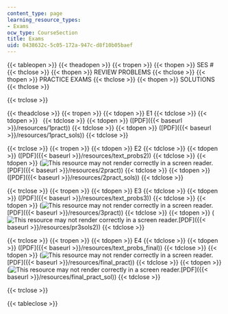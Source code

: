 ```yaml
---
content_type: page
learning_resource_types:
- Exams
ocw_type: CourseSection
title: Exams
uid: 0438632c-5c05-172a-947c-d8f10b05baef
---
```


{{< tableopen >}}
{{< theadopen >}}
{{< tropen >}}
{{< thopen >}}
SES #
{{< thclose >}}
{{< thopen >}}
REVIEW PROBLEMS
{{< thclose >}}
{{< thopen >}}
PRACTICE EXAMS
{{< thclose >}}
{{< thopen >}}
SOLUTIONS
{{< thclose >}}

{{< trclose >}}

{{< theadclose >}}
{{< tropen >}}
{{< tdopen >}}
E1
{{< tdclose >}}
{{< tdopen >}}
 
{{< tdclose >}}
{{< tdopen >}}
([PDF]({{< baseurl >}}/resources/1pract))
{{< tdclose >}}
{{< tdopen >}}
([PDF]({{< baseurl >}}/resources/1pract_sols))
{{< tdclose >}}

{{< trclose >}}
{{< tropen >}}
{{< tdopen >}}
E2
{{< tdclose >}}
{{< tdopen >}}
([PDF]({{< baseurl >}}/resources/text_probs2))
{{< tdclose >}}
{{< tdopen >}}
(![This resource may not render correctly in a screen reader.](/images/inacessible.gif)[PDF]({{< baseurl >}}/resources/2pract))
{{< tdclose >}}
{{< tdopen >}}
([PDF]({{< baseurl >}}/resources/2pract_sols))
{{< tdclose >}}

{{< trclose >}}
{{< tropen >}}
{{< tdopen >}}
E3
{{< tdclose >}}
{{< tdopen >}}
([PDF]({{< baseurl >}}/resources/text_probs3))
{{< tdclose >}}
{{< tdopen >}}
(![This resource may not render correctly in a screen reader.](/images/inacessible.gif)[PDF]({{< baseurl >}}/resources/3pract))
{{< tdclose >}}
{{< tdopen >}}
(![This resource may not render correctly in a screen reader.](/images/inacessible.gif)[PDF]({{< baseurl >}}/resources/pr3sols2))
{{< tdclose >}}

{{< trclose >}}
{{< tropen >}}
{{< tdopen >}}
E4
{{< tdclose >}}
{{< tdopen >}}
([PDF]({{< baseurl >}}/resources/text_probs_final))
{{< tdclose >}}
{{< tdopen >}}
(![This resource may not render correctly in a screen reader.](/images/inacessible.gif)[PDF]({{< baseurl >}}/resources/final_pract))
{{< tdclose >}}
{{< tdopen >}}
(![This resource may not render correctly in a screen reader.](/images/inacessible.gif)[PDF]({{< baseurl >}}/resources/final_pract_sol))
{{< tdclose >}}

{{< trclose >}}

{{< tableclose >}}